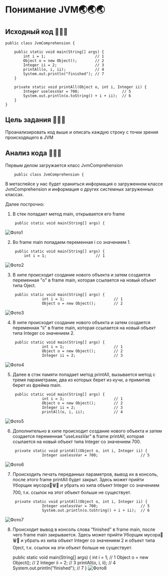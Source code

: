 # Понимание JVM🌏🌏🌏

## Исходный код 💬💬💬


    public class JvmComprehension {

        public static void main(String[] args) {
            int i = 1;                      // 1
            Object o = new Object();        // 2
            Integer ii = 2;                 // 3
            printAll(o, i, ii);             // 4
            System.out.println("finished"); // 7
        }

        private static void printAll(Object o, int i, Integer ii) {
            Integer uselessVar = 700;                   // 5
            System.out.println(o.toString() + i + ii);  // 6
        }
    }

## Цель задания 💬💬💬
Проанализировать код выше и описать каждую строку с точки зрения происходящего в JVM

## Анализ кода 💬💬💬

Первым делом загружается класс JvmComprehension

        public class JvmComprehension {

В метаспейсе у нас будет храниться информация о загруженном классе JvmComprehension и информация о других системных загруженных классах.

Далее построчно:
1. В стек попадает метод main, открывается его frame
    
        public static void main(String[] args) {

 ![Фото1](pic\1.png)  

2. Во frame main попадаем переменная i со значением 1.
            
        public static void main(String[] args) {
            int i = 1;                      // 1
 ![Фото2](pic\2.png) 

3. В хипе происходит создание нового объекта и затем создается переменная "о" в frame main, которая ссылается на новый объект типа Oject.


        public static void main(String[] args) {
                    int i = 1;                      // 1
                    Object o = new Object();        // 2
![Фото3](pic\3.png) 

4. В хипе происходит создание нового объекта и затем создается переменная "ii" в frame main, которая ссылается на новый объект типа Integer со значением 2.


        public static void main(String[] args) {
                    int i = 1;                      // 1
                    Object o = new Object();        // 2
                    Integer ii = 2;                 // 3
![Фото4](pic\4.png) 

5. Далее в стэк памяти попадает метод printAll, вызывается метод с тремя параметрами, два из которых берет из кучи, а примитив берет из фрейма main.

        public static void main(String[] args) {
                    int i = 1;                      // 1
                    Object o = new Object();        // 2
                    Integer ii = 2;                 // 3
                    printAll(o, i, ii);             // 4
![Фото5](pic\5.png) 

6. Дополнительно в хипе происходит создание нового объекта и затем создается переменная "useLessVar" в frame printAll, которая ссылается на новый объект типа Integer со значением 700.

        private static void printAll(Object o, int i, Integer ii) {
                    Integer uselessVar = 700;                   // 5

![Фото6](pic\6.png)

7. Происходить печать переданных параметров, вывод их в консоль, после этого frame printAll будет закрыт. Здесь может прийти Уборщик мусора🧹🗑️🚜 и убрать из хипа объект Integer со значением 700, т.к. ссылок на этот объект больше не существует.

        private static void printAll(Object o, int i, Integer ii) {
                    Integer uselessVar = 700;                   // 5
                    System.out.println(o.toString() + i + ii);  // 6
![Фото7](pic\7.png)

8. Происходит вывод в консоль слова "finished" в frame main, после чего frame main закрывается. Здесь может прийти Уборщик мусора🧹🗑️🚜 и убрать из хипа объект Integer со значением 2 и объект типа Oject, т.к. ссылок на эти объект больше не существует.

    public static void main(String[] args) {
                int i = 1;                      // 1
                Object o = new Object();        // 2
                Integer ii = 2;                 // 3
                printAll(o, i, ii);             // 4
                System.out.println("finished"); // 7
            }
![Фото8](pic\8.png)